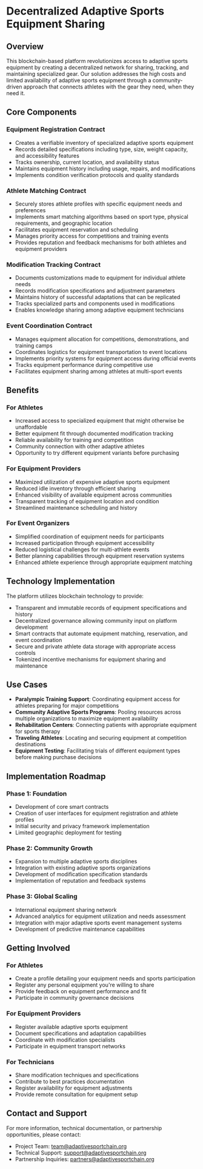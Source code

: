 # Decentralized Adaptive Sports Equipment Sharing

## Overview

This blockchain-based platform revolutionizes access to adaptive sports equipment by creating a decentralized network for sharing, tracking, and maintaining specialized gear. Our solution addresses the high costs and limited availability of adaptive sports equipment through a community-driven approach that connects athletes with the gear they need, when they need it.

## Core Components

### Equipment Registration Contract
- Creates a verifiable inventory of specialized adaptive sports equipment
- Records detailed specifications including type, size, weight capacity, and accessibility features
- Tracks ownership, current location, and availability status
- Maintains equipment history including usage, repairs, and modifications
- Implements condition verification protocols and quality standards

### Athlete Matching Contract
- Securely stores athlete profiles with specific equipment needs and preferences
- Implements smart matching algorithms based on sport type, physical requirements, and geographic location
- Facilitates equipment reservation and scheduling
- Manages priority access for competitions and training events
- Provides reputation and feedback mechanisms for both athletes and equipment providers

### Modification Tracking Contract
- Documents customizations made to equipment for individual athlete needs
- Records modification specifications and adjustment parameters
- Maintains history of successful adaptations that can be replicated
- Tracks specialized parts and components used in modifications
- Enables knowledge sharing among adaptive equipment technicians

### Event Coordination Contract
- Manages equipment allocation for competitions, demonstrations, and training camps
- Coordinates logistics for equipment transportation to event locations
- Implements priority systems for equipment access during official events
- Tracks equipment performance during competitive use
- Facilitates equipment sharing among athletes at multi-sport events

## Benefits

### For Athletes
- Increased access to specialized equipment that might otherwise be unaffordable
- Better equipment fit through documented modification tracking
- Reliable availability for training and competition
- Community connection with other adaptive athletes
- Opportunity to try different equipment variants before purchasing

### For Equipment Providers
- Maximized utilization of expensive adaptive sports equipment
- Reduced idle inventory through efficient sharing
- Enhanced visibility of available equipment across communities
- Transparent tracking of equipment location and condition
- Streamlined maintenance scheduling and history

### For Event Organizers
- Simplified coordination of equipment needs for participants
- Increased participation through equipment accessibility
- Reduced logistical challenges for multi-athlete events
- Better planning capabilities through equipment reservation systems
- Enhanced athlete experience through appropriate equipment matching

## Technology Implementation

The platform utilizes blockchain technology to provide:
- Transparent and immutable records of equipment specifications and history
- Decentralized governance allowing community input on platform development
- Smart contracts that automate equipment matching, reservation, and event coordination
- Secure and private athlete data storage with appropriate access controls
- Tokenized incentive mechanisms for equipment sharing and maintenance

## Use Cases

- **Paralympic Training Support**: Coordinating equipment access for athletes preparing for major competitions
- **Community Adaptive Sports Programs**: Pooling resources across multiple organizations to maximize equipment availability
- **Rehabilitation Centers**: Connecting patients with appropriate equipment for sports therapy
- **Traveling Athletes**: Locating and securing equipment at competition destinations
- **Equipment Testing**: Facilitating trials of different equipment types before making purchase decisions

## Implementation Roadmap

### Phase 1: Foundation
- Development of core smart contracts
- Creation of user interfaces for equipment registration and athlete profiles
- Initial security and privacy framework implementation
- Limited geographic deployment for testing

### Phase 2: Community Growth
- Expansion to multiple adaptive sports disciplines
- Integration with existing adaptive sports organizations
- Development of modification specification standards
- Implementation of reputation and feedback systems

### Phase 3: Global Scaling
- International equipment sharing network
- Advanced analytics for equipment utilization and needs assessment
- Integration with major adaptive sports event management systems
- Development of predictive maintenance capabilities

## Getting Involved

### For Athletes
- Create a profile detailing your equipment needs and sports participation
- Register any personal equipment you're willing to share
- Provide feedback on equipment performance and fit
- Participate in community governance decisions

### For Equipment Providers
- Register available adaptive sports equipment
- Document specifications and adaptation capabilities
- Coordinate with modification specialists
- Participate in equipment transport networks

### For Technicians
- Share modification techniques and specifications
- Contribute to best practices documentation
- Register availability for equipment adjustments
- Provide remote consultation for equipment setup

## Contact and Support

For more information, technical documentation, or partnership opportunities, please contact:
- Project Team: team@adaptivesportchain.org
- Technical Support: support@adaptivesportchain.org
- Partnership Inquiries: partners@adaptivesportchain.org

